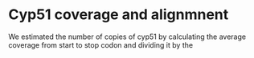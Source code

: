 # Cyp51 coverage and alignmnent
We estimated the number of copies of cyp51 by calculating the average coverage from start to stop codon and dividing it by the 
